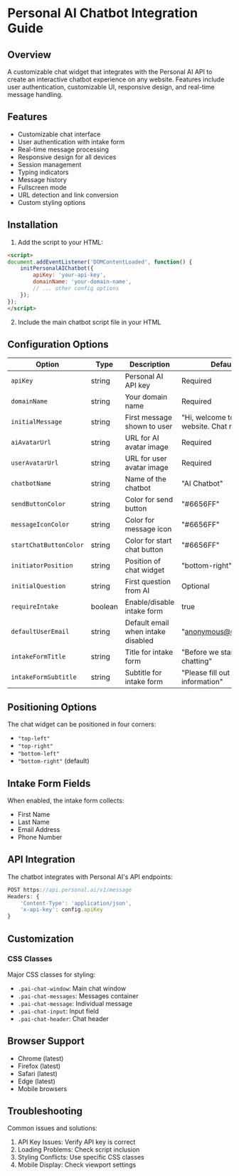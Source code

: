 # Personal AI Chatbot Integration Guide

## Overview
A customizable chat widget that integrates with the Personal AI API to create an interactive chatbot experience on any website. Features include user authentication, customizable UI, responsive design, and real-time message handling.

## Features
- Customizable chat interface
- User authentication with intake form
- Real-time message processing
- Responsive design for all devices
- Session management
- Typing indicators
- Message history
- Fullscreen mode
- URL detection and link conversion
- Custom styling options

## Installation

1. Add the script to your HTML:
```html
<script>
document.addEventListener('DOMContentLoaded', function() {
    initPersonalAIChatbot({
        apiKey: 'your-api-key',
        domainName: 'your-domain-name',
        // ... other config options
    });
});
</script>
```

2. Include the main chatbot script file in your HTML

## Configuration Options

| Option | Type | Description | Default |
|--------|------|-------------|---------|
| `apiKey` | string | Personal AI API key | Required |
| `domainName` | string | Your domain name | Required |
| `initialMessage` | string | First message shown to user | "Hi, welcome to our website. Chat now?" |
| `aiAvatarUrl` | string | URL for AI avatar image | Required |
| `userAvatarUrl` | string | URL for user avatar image | Required |
| `chatbotName` | string | Name of the chatbot | "AI Chatbot" |
| `sendButtonColor` | string | Color for send button | "#6656FF" |
| `messageIconColor` | string | Color for message icon | "#6656FF" |
| `startChatButtonColor` | string | Color for start chat button | "#6656FF" |
| `initiatorPosition` | string | Position of chat widget | "bottom-right" |
| `initialQuestion` | string | First question from AI | Optional |
| `requireIntake` | boolean | Enable/disable intake form | true |
| `defaultUserEmail` | string | Default email when intake disabled | "anonymous@user.com" |
| `intakeFormTitle` | string | Title for intake form | "Before we start chatting" |
| `intakeFormSubtitle` | string | Subtitle for intake form | "Please fill out your information" |

## Positioning Options
The chat widget can be positioned in four corners:
- `"top-left"`
- `"top-right"`
- `"bottom-left"`
- `"bottom-right"` (default)

## Intake Form Fields
When enabled, the intake form collects:
- First Name
- Last Name
- Email Address
- Phone Number

## API Integration
The chatbot integrates with Personal AI's API endpoints:
```javascript
POST https://api.personal.ai/v1/message
Headers: {
    'Content-Type': 'application/json',
    'x-api-key': config.apiKey
}
```

## Customization
### CSS Classes
Major CSS classes for styling:
- `.pai-chat-window`: Main chat window
- `.pai-chat-messages`: Messages container
- `.pai-chat-message`: Individual message
- `.pai-chat-input`: Input field
- `.pai-chat-header`: Chat header

## Browser Support
- Chrome (latest)
- Firefox (latest)
- Safari (latest)
- Edge (latest)
- Mobile browsers

## Troubleshooting
Common issues and solutions:
1. API Key Issues: Verify API key is correct
2. Loading Problems: Check script inclusion
3. Styling Conflicts: Use specific CSS classes
4. Mobile Display: Check viewport settings
